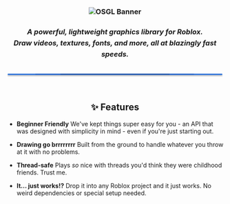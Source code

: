 <h3 align="center">
  <img src="https://raw.githubusercontent.com/osgl-rbx/osgl/6c648cbffe55ffd189a54961e83def048583c76d/gh/Banner.svg" alt="OSGL Banner">
  <div style="margin: 24px 0;">
    <h4 align="center" style="margin: 0; line-height: 1.6;">
      <i>A powerful, lightweight graphics library for Roblox.<br>
      Draw videos, textures, fonts, and more, all at <b>blazingly fast</b> speeds.</i>
    </h4>
  </div>
  <img src="gh/Seperation.svg" alt="Section divider" style="margin: 8px 0 24px;">
</h3>

<div align="center">

## ✨ Features

<div style="max-width: 800px; margin: 0 auto; text-align: left;">

- **Beginner Friendly**
  We've kept things super easy for you - an API that was designed with simplicity in mind - even if you're just starting out.

- **Drawing go brrrrrrrr**
  Built from the ground to handle whatever you throw at it with no problems.

- **Thread-safe**
  Plays *so* nice with threads you'd think they were childhood friends. Trust me.

- **It... just works!?**
  Drop it into any Roblox project and it just works. No weird dependencies or special setup needed.

</div>
